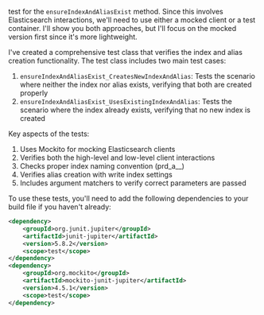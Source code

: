 
test for the `ensureIndexAndAliasExist` method. Since this involves Elasticsearch interactions, we'll need to use either a mocked client or a test container. I'll show you both approaches, but I'll focus on the mocked version first since it's more lightweight.



I've created a comprehensive test class that verifies the index and alias creation functionality. The test class includes two main test cases:

1. `ensureIndexAndAliasExist_CreatesNewIndexAndAlias`: Tests the scenario where neither the index nor alias exists, verifying that both are created properly
2. `ensureIndexAndAliasExist_UsesExistingIndexAndAlias`: Tests the scenario where the index already exists, verifying that no new index is created

Key aspects of the tests:

1. Uses Mockito for mocking Elasticsearch clients
2. Verifies both the high-level and low-level client interactions
3. Checks proper index naming convention (prd_a_<type>_<number>)
4. Verifies alias creation with write index settings
5. Includes argument matchers to verify correct parameters are passed

To use these tests, you'll need to add the following dependencies to your build file if you haven't already:

```xml
<dependency>
    <groupId>org.junit.jupiter</groupId>
    <artifactId>junit-jupiter</artifactId>
    <version>5.8.2</version>
    <scope>test</scope>
</dependency>
<dependency>
    <groupId>org.mockito</groupId>
    <artifactId>mockito-junit-jupiter</artifactId>
    <version>4.5.1</version>
    <scope>test</scope>
</dependency>
```
